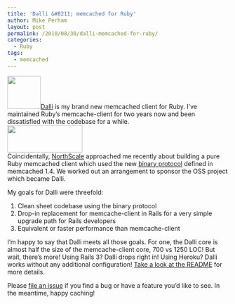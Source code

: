 ```yaml
---
title: 'Dalli &#8211; memcached for Ruby'
author: Mike Perham
layout: post
permalink: /2010/08/30/dalli-memcached-for-ruby/
categories:
  - Ruby
tags:
  - memcached
---
```

<img src="http://www.mikeperham.com/wp-content/uploads/2010/08/memcache_logo.png" alt="" title="memcache_logo" width="76" height="75" class="alignleft size-full wp-image-619" />[Dalli][1] is my brand new memcached client for Ruby. I&#8217;ve maintained Ruby&#8217;s memcache-client for two years now and been dissatisfied with the codebase for a while.  
<img src="http://www.mikeperham.com/wp-content/uploads/2010/08/NorthScale-Labs.gif" alt="" title="NorthScale Labs" width="171" height="62" class="alignright size-full wp-image-617" />  
Coincidentally, [NorthScale][2] approached me recently about building a pure Ruby memcached client which used the new [binary protocol][3] defined in memcached 1.4. We worked out an arrangement to sponsor the OSS project which became Dalli.

My goals for Dalli were threefold:

1.  Clean sheet codebase using the binary protocol
2.  Drop-in replacement for memcache-client in Rails for a very simple upgrade path for Rails developers
3.  Equivalent or faster performance than memcache-client

I&#8217;m happy to say that Dalli meets all those goals. For one, the Dalli core is almost half the size of the memcache-client core, 700 vs 1250 LOC! But wait, there&#8217;s more! Using Rails 3? Dalli drops right in! Using Heroku? Dalli works without any additional configuration! [Take a look at the README][1] for more details.

Please [file an issue][4] if you find a bug or have a feature you&#8217;d like to see. In the meantime, happy caching!

 [1]: http://github.com/mperham/dalli
 [2]: http://www.northscale.com
 [3]: http://code.google.com/p/memcached/wiki/MemcacheBinaryProtocol
 [4]: http://github.com/mperham/dalli/issues
